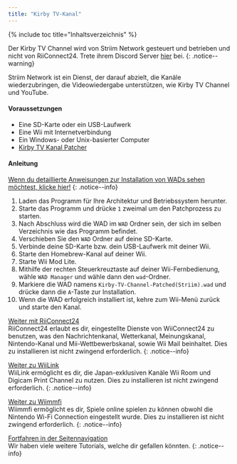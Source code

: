 ```yaml
---
title: "Kirby TV-Kanal"
---
```


{% include toc title="Inhaltsverzeichnis" %}

Der Kirby TV Channel wird von Striim Network gesteuert und betrieben und nicht von RiiConnect24. Trete ihrem Discord Server [hier](https://discord.gg/seCnzxnE75) bei.
{: .notice--warning}

Striim Network ist ein Dienst, der darauf abzielt, die Kanäle wiederzubringen, die Videowiedergabe unterstützen, wie Kirby TV Channel und YouTube.

#### Voraussetzungen

* Eine SD-Karte oder ein USB-Laufwerk
* Eine Wii mit Internetverbindung
* Ein Windows- oder Unix-basierter Computer
* [Kirby TV Kanal Patcher](https://github.com/StriimNetwork/Kirby-TV-Channel-Patcher/releases)

#### Anleitung

[Wenn du detaillierte Anweisungen zur Installation von WADs sehen möchtest, klicke hier!](wiimodlite)
{: .notice--info}

1. Laden das Programm für Ihre Architektur und Betriebssystem herunter.
2. Starte das Programm und drücke `1` zweimal um den Patchprozess zu starten.
3. Nach Abschluss wird die WAD im `WAD` Ordner sein, der sich im selben Verzeichnis wie das Programm befindet.
4. Verschieben Sie den `WAD` Ordner auf deine SD-Karte.
5. Verbinde deine SD-Karte bzw. dein USB-Laufwerk mit deiner Wii.
6. Starte den Homebrew-Kanal auf deiner Wii.
7. Starte Wii Mod Lite.
8. Mithilfe der rechten Steuerkreuztaste auf deiner Wii-Fernbedienung, wähle `WAD Manager` und wähle dann den `wad`-Ordner.
9. Markiere die WAD namens `Kirby-TV-Channel-Patched(Striim).wad` und drücke dann die `A`-Taste zur Installation.
10. Wenn die WAD erfolgreich installiert ist, kehre zum Wii-Menü zurück und starte den Kanal.



[Weiter mit RiiConnect24](riiconnect24)<br> RiiConnect24 erlaubt es dir, eingestellte Dienste von WiiConnect24 zu benutzen, was den Nachrichtenkanal, Wetterkanal, Meinungskanal, Nintendo-Kanal und Mii-Wettbewerbskanal, sowie Wii Mail beinhaltet. Dies zu installieren ist nicht zwingend erforderlich.
{: .notice--info}

[Weiter zu WiiLink](wiilink)<br> WiiLink ermöglicht es dir, die Japan-exklusiven Kanäle Wii Room und Digicam Print Channel zu nutzen. Dies zu installieren ist nicht zwingend erforderlich.
{: .notice--info}

[Weiter zu Wiimmfi](wiimmfi)<br> Wiimmfi ermöglicht es dir, Spiele online spielen zu können obwohl die Nintendo Wi-Fi Connection eingestellt wurde. Dies zu installieren ist nicht zwingend erforderlich.
{: .notice--info}

[Fortfahren in der Seitennavigation](site-navigation)<br> Wir haben viele weitere Tutorials, welche dir gefallen könnten.
{: .notice--info}

